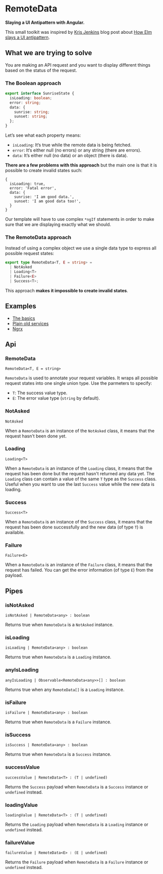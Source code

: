 # RemoteData

**Slaying a UI Antipattern with Angular.**

This small toolkit was inspired by [Kris Jenkins](https://twitter.com/krisajenkins) blog post about [How Elm slays a UI antipattern](http://blog.jenkster.com/2016/06/how-elm-slays-a-ui-antipattern.html).

## What we are trying to solve

You are making an API request and you want to display different things based on the status of the request.

### The Boolean approach

```ts
export interface SunriseState {
  isLoading: boolean;
  error: string;
  data: {
    sunrise: string;
    sunset: string;
  };
}
```

Let’s see what each property means:

- `isLoading`: It‘s true while the remote data is being fetched.
- `error`: It‘s either null (no errors) or any string (there are errors).
- `data`: It’s either null (no data) or an object (there is data).

**There are a few problems with this approach** but the main one is that it is possible to create invalid states such:

```
{
  isLoading: true,
  error: 'Fatal error',
  data: {
    sunrise: 'I am good data.',
    sunset: 'I am good data too!',
  }
}
```

Our template will have to use complex `*ngIf` statements in order to make sure that we are displaying exactly what we should.

### The RemoteData approach

Instead of using a complex object we use a single data type to express all possible request states:

```ts
export type RemoteData<T, E = string> =
  | NotAsked
  | Loading<T>
  | Failure<E>
  | Success<T>;
```

This approach **makes it impossible to create invalid states**.

## Examples

- [The basics]()
- [Plain old services]()
- [Ngrx]()

## Api

### RemoteData

`RemoteData<T, E = string>`

`RemoteData` is used to annotate your request variables. It wraps all possible request states into one single union type. Use the parmeters to specify:

- `T`: The success value type.
- `E`: The error value type (`string` by default).

### NotAsked

`NotAsked`

When a `RemoteData` is an instance of the `NotAsked` class, it means that the request hasn't been done yet.

### Loading

`Loading<T>`

When a `RemoteData` is an instance of the `Loading` class, it means that the request has been done but the request hasn't returned any data yet. The `Loading` class can contain a value of the same `T` type as the `Success` class. Useful when you want to use the last `Success` value while the new data is loading.

### Success

`Success<T>`

When a `RemoteData` is an instance of the `Success` class, it means that the request has been done successfully and the new data (of type `T`) is available.

### Failure

`Failure<E>`

When a `RemoteData` is an instance of the `Failure` class, it means that the request has failed. You can get the error information (of type `E`) from the payload.

## Pipes

### isNotAsked

`isNotAsked | RemoteData<any> : boolean`

Returns true when `RemoteData` is a `NotAsked` instance.

### isLoading

`isLoading | RemoteData<any> : boolean`

Returns true when `RemoteData` is a `Loading` instance.

### anyIsLoading

`anyIsLoading | Observable<RemoteData<any>>[] : boolean`

Returns true when any `RemoteData[]` is a `Loading` instance.

### isFailure

`isFailure | RemoteData<any> : boolean`

Returns true when `RemoteData` is a `Failure` instance.

### isSuccess

`isSuccess | RemoteData<any> : boolean`

Returns true when `RemoteData` is a `Success` instance.

### successValue

`successValue | RemoteData<T> : (T | undefined)`

Returns the `Success` payload when `RemoteData` is a `Success` instance or `undefined` instead.

### loadingValue

`loadingValue | RemoteData<T> : (T | undefined)`

Returns the `Loading` payload when `RemoteData` is a `Loading` instance or `undefined` instead.

### failureValue

`failureValue | RemoteData<E> : (E | undefined)`

Returns the `Failure` payload when `RemoteData` is a `Failure` instance or `undefined` instead.
